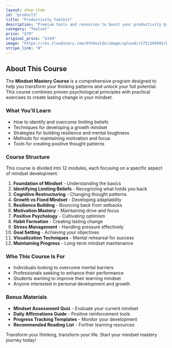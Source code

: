 ```yaml
---
layout: shop-item
id: "product3"
title: "Productivity Toolkit"
description: "Premium tools and resources to boost your productivity by 200%."
category: "Toolset"
price: "$79"
original_price: "$149"
image: "https://res.cloudinary.com/dthdoxldn/image/upload/v1751394993/bestseller-card-20250701183427_zrn8lv.png"
stripe_link: "#"
---
```



## About This Course

The **Mindset Mastery Course** is a comprehensive program designed to help you transform your thinking patterns and unlock your full potential. This course combines proven psychological principles with practical exercises to create lasting change in your mindset.

### What You'll Learn

- How to identify and overcome limiting beliefs
- Techniques for developing a growth mindset
- Strategies for building resilience and mental toughness
- Methods for maintaining motivation and focus
- Tools for creating positive thought patterns

### Course Structure

This course is divided into 12 modules, each focusing on a specific aspect of mindset development:

1. **Foundation of Mindset** - Understanding the basics
2. **Identifying Limiting Beliefs** - Recognizing what holds you back
3. **Cognitive Restructuring** - Changing thought patterns
4. **Growth vs Fixed Mindset** - Developing adaptability
5. **Resilience Building** - Bouncing back from setbacks
6. **Motivation Mastery** - Maintaining drive and focus
7. **Positive Psychology** - Cultivating optimism
8. **Habit Formation** - Creating lasting change
9. **Stress Management** - Handling pressure effectively
10. **Goal Setting** - Achieving your objectives
11. **Visualization Techniques** - Mental rehearsal for success
12. **Maintaining Progress** - Long-term mindset maintenance

### Who This Course Is For

- Individuals looking to overcome mental barriers
- Professionals seeking to enhance their performance
- Students wanting to improve their learning mindset
- Anyone interested in personal development and growth

### Bonus Materials

- **Mindset Assessment Quiz** - Evaluate your current mindset
- **Daily Affirmations Guide** - Positive reinforcement tools
- **Progress Tracking Templates** - Monitor your development
- **Recommended Reading List** - Further learning resources

Transform your thinking, transform your life. Start your mindset mastery journey today!
